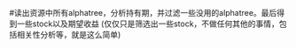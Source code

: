 #读出资源中所有alphatree，分析持有期，并过滤一些没用的alphatree。最后得到一些stock以及期望收益
(仅仅只是筛选出一些stock，不做任何其他的事情，包括相关性分析等，就是这么简单)